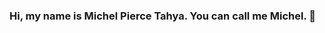 ### Hi, my name is Michel Pierce Tahya. You can call me Michel. 👋

<!--
**MichelPT/MichelPT** is a ✨ _special_ ✨ repository because its `README.md` (this file) appears on your GitHub profile.

asdasdasdasdasdasdasdasd

Here are some ideas to get you started:

- 🔭 I’m currently working on ...
- 🌱 I’m currently learning ...
- 👯 I’m looking to collaborate on ...
- 🤔 I’m looking for help with ...
- 💬 Ask me about ...
- 📫 How to reach me: ...
- 😄 Pronouns: ...
- ⚡ Fun fact: ...
-->
